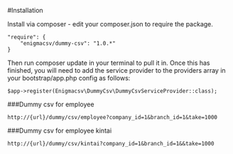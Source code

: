 #Installation

Install via composer - edit your composer.json to require the package.
```
"require": {
    "enigmacsv/dummy-csv": "1.0.*"
}
```
Then run composer update in your terminal to pull it in.
Once this has finished, you will need to add the service provider to the providers 
array in your bootstrap/app.php config as follows:
```
$app->register(Enigmacsv\DummyCsv\DummyCsvServiceProvider::class);
```
###Dummy csv for employee
```
http://{url}/dummy/csv/employee?company_id=1&branch_id=1&take=1000
```
###Dummy csv for employee kintai
```
http://{url}/dummy/csv/kintai?company_id=1&branch_id=1&&take=1000
```
